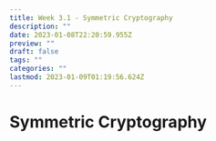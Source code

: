 ```yaml
---
title: Week 3.1 - Symmetric Cryptography
description: ""
date: 2023-01-08T22:20:59.955Z
preview: ""
draft: false
tags: ""
categories: ""
lastmod: 2023-01-09T01:19:56.624Z
---
```

# Symmetric Cryptography